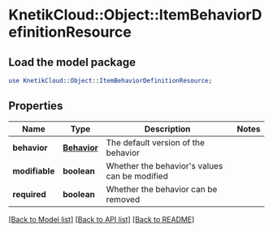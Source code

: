 # KnetikCloud::Object::ItemBehaviorDefinitionResource

## Load the model package
```perl
use KnetikCloud::Object::ItemBehaviorDefinitionResource;
```

## Properties
Name | Type | Description | Notes
------------ | ------------- | ------------- | -------------
**behavior** | [**Behavior**](Behavior.md) | The default version of the behavior | 
**modifiable** | **boolean** | Whether the behavior&#39;s values can be modified | 
**required** | **boolean** | Whether the behavior can be removed | 

[[Back to Model list]](../README.md#documentation-for-models) [[Back to API list]](../README.md#documentation-for-api-endpoints) [[Back to README]](../README.md)


